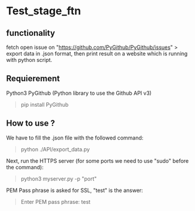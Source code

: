 # Test_stage_ftn

## functionality

fetch open issue on "https://github.com/PyGithub/PyGithub/issues" > export data in .json format, then print result on a website which is running with python script.

## Requierement

Python3 PyGithub (Python library to use the Github API v3)

   > pip install PyGithub

## How to use ?

We have to fill the .json file with the followed command:

   > python ./API/export_data.py

Next, run the HTTPS server (for some ports we need to use "sudo" before the command):

  >  python3 myserver.py -p "port"

PEM Pass phrase is asked for SSL, "test" is the answer:

  >  Enter PEM pass phrase: test
